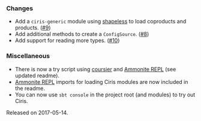 ### Changes
* Add a `ciris-generic` module using [shapeless](https://github.com/milessabin/shapeless) to load coproducts and products. ([#9](https://github.com/vlovgr/ciris/pull/9))
* Add additional methods to create a `ConfigSource`. ([#8](https://github.com/vlovgr/ciris/pull/8))
* Add support for reading more types. ([#10](https://github.com/vlovgr/ciris/pull/10))

### Miscellaneous
* There is now a try script using [coursier](https://github.com/coursier/coursier) and [Ammonite REPL](http://www.lihaoyi.com/Ammonite/#Ammonite-REPL) (see updated readme).
* [Ammonite REPL](http://www.lihaoyi.com/Ammonite/#Ammonite-REPL) imports for loading Ciris modules are now included in the readme.
* You can now use `sbt console` in the project root (and modules) to try out Ciris.

Released on 2017-05-14.
